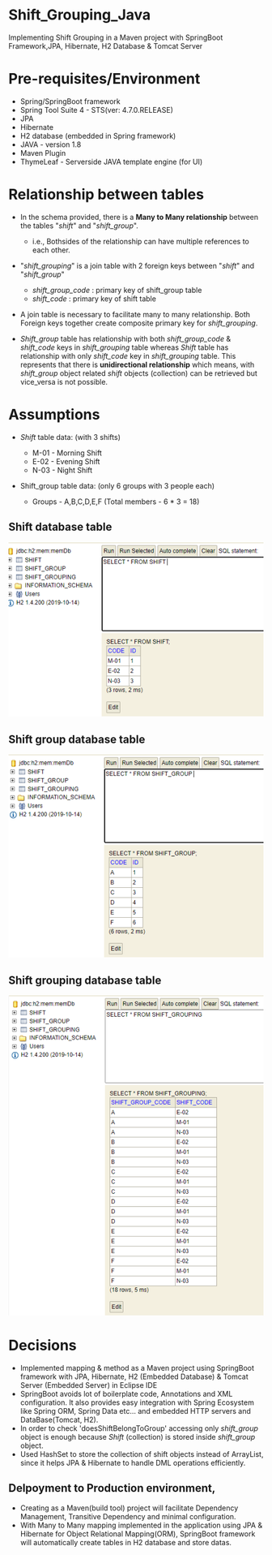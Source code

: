# Shift_Grouping_Java
Implementing Shift Grouping in a Maven project with SpringBoot Framework,JPA, Hibernate, H2 Database &amp; Tomcat Server

# Pre-requisites/Environment

* Spring/SpringBoot framework
* Spring Tool Suite 4 - STS(ver: 4.7.0.RELEASE)
* JPA 
* Hibernate
* H2 database (embedded in Spring framework)
* JAVA - version 1.8 
* Maven Plugin
* ThymeLeaf - Serverside JAVA template engine (for UI)

# Relationship between tables

* In the schema provided, there is a **Many to Many relationship** between the tables "_shift_" and "_shift_group_".
  * i.e., Bothsides of the relationship can have multiple references to each other. 
* "_shift_grouping_" is a join table with 2 foreign keys between "_shift_" and "_shift_group_"
  * _shift_group_code_ : primary key of shift_group table 
  * _shift_code_ : primary key of shift table

* A join table is necessary to facilitate many to many relationship. Both Foreign keys together create composite primary key for _shift_grouping_.

* _Shift_group_ table has relationship with both _shift_group_code_ & _shift_code_ keys in _shift_grouping_ table whereas _Shift_ table has relationship with only _shift_code_ key in _shift_grouping_ table. This represents that there is **unidirectional relationship** which means, with _shift_group_ object related _shift_ objects (collection) can be retrieved but vice_versa is not possible.

# Assumptions
  
* _Shift_ table data: (with 3 shifts) 
  * M-01 - Morning Shift 
  * E-02 - Evening Shift 
  * N-03 - Night Shift

* Shift_group table data: (only 6 groups with 3 people each)
  * Groups - A,B,C,D,E,F (Total members - 6 * 3 = 18)
 
## Shift database table
 ![Shift database table](https://github.com/LoguNatesan/Shift_Grouping_Java/blob/master/shiftgroup/Images/Shift%20table.PNG)

## Shift group database table
 ![Shift group database table](https://github.com/LoguNatesan/Shift_Grouping_Java/blob/master/shiftgroup/Images/ShiftGroup%20table.PNG)
 
## Shift grouping database table
 ![Shift grouping database table](https://github.com/LoguNatesan/Shift_Grouping_Java/blob/master/shiftgroup/Images/ShiftGrouping%20table.PNG)
 
# Decisions
 
* Implemented mapping & method as a Maven project using SpringBoot framework with JPA, Hibernate, H2 (Embedded Database) & Tomcat Server (Embedded Server) in Eclipse IDE
* SpringBoot avoids lot of boilerplate code, Annotations and XML configuration. It also provides easy integration with Spring Ecosystem like Spring ORM, Spring Data etc... and embedded HTTP servers and DataBase(Tomcat, H2). 
* In order to check 'doesShiftBelongToGroup' accessing only _shift_group_ object is enough because _Shift_ (collection) is stored inside _shift_group_ object. 
* Used HashSet to store the collection of shift objects instead of ArrayList, since it helps JPA & Hibernate to handle DML operations efficiently. 

 ## Delpoyment to Production environment, 
 * Creating as a Maven(build tool) project will facilitate Dependency Management, Transitive Dependency and minimal configuration.
 * With Many to Many mapping implemented in the application using JPA & Hibernate for Object Relational Mapping(ORM), SpringBoot framework will automatically create tables in H2 database and store datas.
